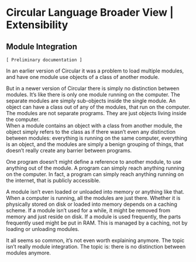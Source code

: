 ﻿Circular Language Broader View | Extensibility
==============================================

Module Integration
------------------

`[ Preliminary documentation ]`

In an earlier version of Circular it was a problem to load multiple modules, and have one module use objects of a class of another module.

But in a newer version of Circular there is simply no distinction between modules. It’s like there is only one module running on the computer. The separate modules are simply sub-objects inside the single module. An object can have a class out of any of the modules, that run on the computer.  
The modules are not separate programs. They are just objects living inside the computer.  
When a module contains an object with a class from another module, the object simply refers to the class as if there wasn’t even any distinction between modules: everything is running on the same computer, everything is an object, and the modules are simply a benign grouping of things, that doesn’t really create any barrier between programs.

One program doesn’t might define a reference to another module, to use anything out of the module. A program can simply reach anything running on the computer. In fact, a program can simply reach anything running on the internet, that is publicly accessible.

A module isn’t even loaded or unloaded into memory or anything like that. When a computer is running, all the modules are just there. Whether it is physically stored on disk or loaded into memory depends on a caching scheme. If a module isn’t used for a while, it might be removed from memory and just reside on disk. If a module is used frequently, the parts frequently used might be put in RAM. This is managed by a caching, not by loading or unloading modules.

It all seems so common, it’s not even worth explaining anymore. The topic isn’t really module integration. The topic is: there is no distinction between modules anymore.